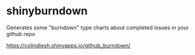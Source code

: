 # shinyburndown

Generates some "burndown" type charts about completed issues in your github repo

https://colindiesh.shinyapps.io/github_burndown/
